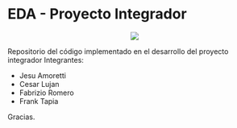 # EDA - Proyecto Integrador 
<p align="center">
  <img src="https://media.discordapp.net/attachments/1042936737447546920/1114409984877412352/edabanner.png"/>
</p>
Repositorio del código implementado en el desarrollo del proyecto integrador
Integrantes:

- Jesu Amoretti
- Cesar Lujan
- Fabrizio Romero
- Frank Tapia

Gracias.
